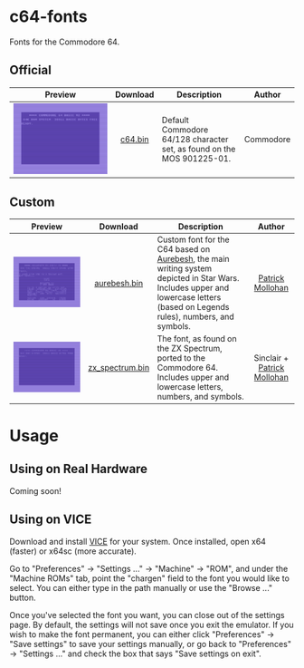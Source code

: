 # c64-fonts
 Fonts for the Commodore 64.

## Official
| Preview | Download | Description | Author |
|:-------:|:--------:| ----------- |:------:|
| ![Preview of "c64.bin"](original/c64.png?raw=true "c64.bin") | [c64.bin](original/c64.bin?raw=true) | Default Commodore 64/128 character set, as found on the MOS 901225-01. | Commodore |

## Custom
| Preview | Download | Description | Author |
|:-------:|:--------:| ----------- |:------:|
| ![Preview of "aurebesh.bin"](custom/aurebesh.png?raw=true "aurebesh.bin") | [aurebesh.bin](custom/aurebesh.bin?raw=true) | Custom font for the C64 based on [Aurebesh](https://starwars.fandom.com/wiki/Aurebesh/Legends), the main writing system depicted in Star Wars. Includes upper and lowercase letters (based on Legends rules), numbers, and symbols.| [Patrick Mollohan](https://github.com/patrickmollohan) |
| ![Preview of "zx_spectrum.bin"](custom/zx_spectrum.png?raw=true "zx_spectrum.bin") | [zx_spectrum.bin](custom/zx_spectrum.bin?raw=true) | The font, as found on the ZX Spectrum, ported to the Commodore 64. Includes upper and lowercase letters, numbers, and symbols.| Sinclair + [Patrick Mollohan](https://github.com/patrickmollohan) |

# Usage
## Using on Real Hardware
Coming soon!

## Using on VICE
Download and install [VICE](https://vice-emu.sourceforge.io/index.html#download) for your system. Once installed, open x64 (faster) or x64sc (more accurate).

Go to "Preferences" -> "Settings ..." -> "Machine" -> "ROM", and under the "Machine ROMs" tab, point the "chargen" field to the font you would like to select. You can either type in the path manually or use the "Browse ..." button.

Once you've selected the font you want, you can close out of the settings page. By default, the settings will not save once you exit the emulator. If you wish to make the font permanent, you can either click "Preferences" -> "Save settings" to save your settings manually, or go back to "Preferences" -> "Settings ..." and check the box that says "Save settings on exit". 

